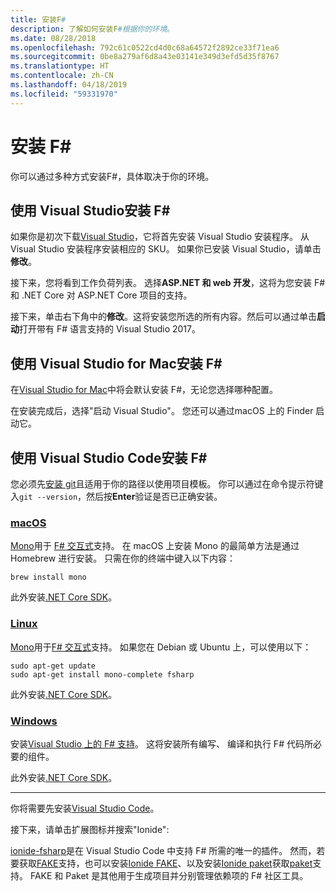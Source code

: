 ```yaml
---
title: 安装F#
description: 了解如何安装F#根据你的环境。
ms.date: 08/28/2018
ms.openlocfilehash: 792c61c0522cd4d0c68a64572f2892ce33f71ea6
ms.sourcegitcommit: 0be8a279af6d8a43e03141e349d3efd5d35f8767
ms.translationtype: HT
ms.contentlocale: zh-CN
ms.lasthandoff: 04/18/2019
ms.locfileid: "59331970"
---
```

# <a name="install-f"></a>安装 F\#

你可以通过多种方式安装F#，具体取决于你的环境。

## <a name="install-f-with-visual-studio"></a>使用 Visual Studio安装 F#

如果你是初次下载[Visual Studio](https://visualstudio.microsoft.com/vs/?utm_medium=microsoft&utm_source=docs.microsoft.com&utm_campaign=inline+link)，它将首先安装 Visual Studio 安装程序。 从 Visual Studio 安装程序安装相应的 SKU。 如果你已安装 Visual Studio，请单击**修改**。

接下来，您将看到工作负荷列表。 选择**ASP.NET 和 web 开发**，这将为您安装 F# 和 .NET Core 对 ASP.NET Core 项目的支持。

接下来，单击右下角中的**修改**。这将安装您所选的所有内容。然后可以通过单击**启动**打开带有 F# 语言支持的 Visual Studio 2017。

## <a name="install-f-with-visual-studio-for-mac"></a>使用 Visual Studio for Mac安装 F#

在[Visual Studio for Mac](https://visualstudio.microsoft.com/vs/mac/?utm_medium=microsoft&utm_source=docs.microsoft.com&utm_campaign=inline+link)中将会默认安装 F#，无论您选择哪种配置。

在安装完成后，选择"启动 Visual Studio"。 您还可以通过macOS 上的 Finder 启动它。

## <a name="install-f-with-visual-studio-code"></a>使用 Visual Studio Code安装 F#

您必须先[安装 git](https://git-scm.com/download)且适用于你的路径以使用项目模板。 你可以通过在命令提示符键入`git --version`，然后按**Enter**验证是否已正确安装。


### <a name="macostabmacos"></a>[macOS](#tab/macos)

[Mono](https://www.mono-project.com)用于 [F# 交互式](../tutorials/fsharp-interactive/index.md)支持。 在 macOS 上安装 Mono 的最简单方法是通过 Homebrew 进行安装。 只需在你的终端中键入以下内容：

```console
brew install mono
```

此外安装[.NET Core SDK](https://www.microsoft.com/net/download)。


### <a name="linuxtablinux"></a>[Linux](#tab/linux)

[Mono](https://www.mono-project.com)用于[F# 交互式](../tutorials/fsharp-interactive/index.md)支持。 如果您在 Debian 或 Ubuntu 上，可以使用以下：

```console
sudo apt-get update
sudo apt-get install mono-complete fsharp
```

此外安装[.NET Core SDK](https://www.microsoft.com/net/download)。


### <a name="windowstabwindows"></a>[Windows](#tab/windows)

安装[Visual Studio 上的 F# 支持](#install-f-with-visual-studio)。 这将安装所有编写、 编译和执行 F# 代码所必要的组件。

此外安装[.NET Core SDK](https://www.microsoft.com/net/download/)。

---

你将需要先安装[Visual Studio Code](https://code.visualstudio.com)。

接下来，请单击扩展图标并搜索"Ionide":

[ionide-fsharp](https://marketplace.visualstudio.com/items?itemName=Ionide.Ionide-fsharp)是在 Visual Studio Code 中支持 F# 所需的唯一的插件。 然而，若要获取[FAKE](https://fsharp.github.io/FAKE/)支持，也可以安装[Ionide FAKE](https://marketplace.visualstudio.com/items?itemName=Ionide.Ionide-FAKE)、以及安装[Ionide paket](https://marketplace.visualstudio.com/items?itemName=Ionide.Ionide-Paket)获取[paket](https://fsprojects.github.io/Paket/)支持。 FAKE 和 Paket 是其他用于生成项目并分别管理依赖项的 F# 社区工具。
